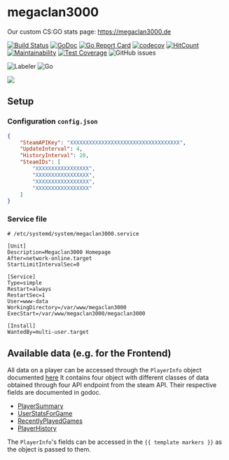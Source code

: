 # megaclan3000
Our custom CS:GO stats page: https://megaclan3000.de

[![Build Status](https://travis-ci.org/megaclan3000/megaclan3000.svg?branch=master)](https://travis-ci.org/pinpox/megaclan3000)
[![GoDoc](https://godoc.org/github.com/megaclan3000/megaclan3000?status.svg)](https://godoc.org/github.com/pinpox/megaclan3000)
[![Go Report Card](https://goreportcard.com/badge/megaclan3000/megaclan3000)](https://goreportcard.com/report/pinpox/megaclan3000) 
[![codecov](https://codecov.io/gh/pinpox/megaclan3000/branch/master/graph/badge.svg)](https://codecov.io/gh/megaclan3000/megaclan3000)
[![HitCount](http://hits.dwyl.com/pinpox/megaclan3000.svg)](http://hits.dwyl.com/megaclan3000/megaclan3000)
[![Maintainability](https://api.codeclimate.com/v1/badges/994620bcbe906b069ef0/maintainability)](https://codeclimate.com/github/megaclan3000/megaclan3000/maintainability)
[![Test Coverage](https://api.codeclimate.com/v1/badges/994620bcbe906b069ef0/test_coverage)](https://codeclimate.com/github/megaclan3000/megaclan3000/test_coverage)
![GitHub issues](https://img.shields.io/github/issues/megaclan3000/megaclan3000?style=plastic)

![Labeler](https://github.com/megaclan3000/megaclan3000/workflows/Labeler/badge.svg)
![Go](https://github.com/megaclan3000/megaclan3000/workflows/Go/badge.svg)

![](https://i.imgur.com/tQzdzAd.png)

## Setup

### Configuration `config.json`

```json
{
    "SteamAPIKey": "XXXXXXXXXXXXXXXXXXXXXXXXXXXXXXXXXXX",
    "UpdateInterval": 4,
    "HistoryInterval": 20,
    "SteamIDs": [
        "XXXXXXXXXXXXXXXXX",
        "XXXXXXXXXXXXXXXXX",
        "XXXXXXXXXXXXXXXXX",
        "XXXXXXXXXXXXXXXXX"
    ]
}
```

### Service file

```dosini
# /etc/systemd/system/megaclan3000.service

[Unit]
Description=Megaclan3000 Homepage
After=network-online.target
StartLimitIntervalSec=0

[Service]
Type=simple
Restart=always
RestartSec=1
User=www-data
WorkingDirectory=/var/www/megaclan3000
ExecStart=/var/www/megaclan3000/megaclan3000

[Install]
WantedBy=multi-user.target
```

## Available data (e.g. for the Frontend)

All data on a player can be accessed through the `PlayerInfo` object documented [here](https://godoc.org/github.com/pinpox/megaclan3000/internal/steamclient#PlayerInfo)
It contains four object with different classes of data obtained through four API endpoint from the steam API.
Their respective fields are documented in godoc.
- [PlayerSummary](https://godoc.org/github.com/pinpox/megaclan3000/internal/steamclient#PlayerSummary)
- [UserStatsForGame](https://godoc.org/github.com/pinpox/megaclan3000/internal/steamclient#UserStatsForGame)
- [RecentlyPlayedGames](https://godoc.org/github.com/pinpox/megaclan3000/internal/steamclient#RecentlyPlayedGames)
- [PlayerHistory](https://godoc.org/github.com/pinpox/megaclan3000/internal/steamclient#PlayerHistory)

The `PlayerInfo`'s fields can be accessed in the `{{ template markers }}` as the object is passed to them.
